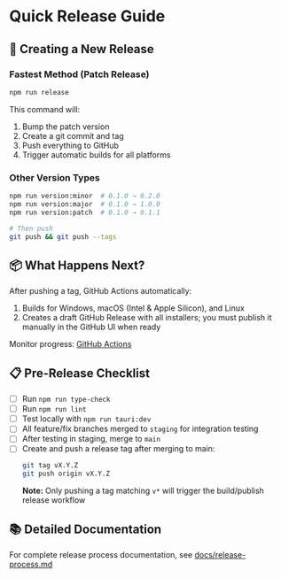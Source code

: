 # Quick Release Guide

## 🚀 Creating a New Release

### Fastest Method (Patch Release)

```bash
npm run release
```

This command will:

1. Bump the patch version
2. Create a git commit and tag
3. Push everything to GitHub
4. Trigger automatic builds for all platforms

### Other Version Types

```bash
npm run version:minor  # 0.1.0 → 0.2.0
npm run version:major  # 0.1.0 → 1.0.0
npm run version:patch  # 0.1.0 → 0.1.1

# Then push
git push && git push --tags
```

## 📦 What Happens Next?

After pushing a tag, GitHub Actions automatically:

1. Builds for Windows, macOS (Intel & Apple Silicon), and Linux
2. Creates a draft GitHub Release with all installers; you must publish it manually in the GitHub UI when ready

Monitor progress: [GitHub Actions](https://github.com/AustinKelsay/gtdspace/actions)

## 📋 Pre-Release Checklist

- [ ] Run `npm run type-check`
- [ ] Run `npm run lint`
- [ ] Test locally with `npm run tauri:dev`
- [ ] All feature/fix branches merged to `staging` for integration testing
- [ ] After testing in staging, merge to `main`
- [ ] Create and push a release tag after merging to main:
  ```bash
  git tag vX.Y.Z
  git push origin vX.Y.Z
  ```
  **Note:** Only pushing a tag matching `v*` will trigger the build/publish release workflow

## 📚 Detailed Documentation

For complete release process documentation, see [docs/release-process.md](docs/release-process.md)
